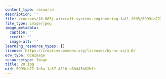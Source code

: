 ```yaml
---
content_type: resource
description: ''
file: /courses/16-885j-aircraft-systems-engineering-fall-2005/5999cb723e8a1a574516e83d43b62b7e_20.jpg
file_type: image/jpeg
image_metadata:
  caption: ''
  credit: ''
  image-alt: ''
learning_resource_types: []
license: https://creativecommons.org/licenses/by-nc-sa/4.0/
ocw_type: OCWImage
resourcetype: Image
title: 20.jpg
uid: 5999cb72-3e8a-1a57-4516-e83d43b62b7e
---
```


